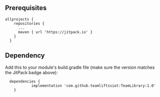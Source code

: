 
## Prerequisites

    allprojects {
        repositories {
          ...
          maven { url 'https://jitpack.io' }
        }
      }
  
## Dependency

Add this to your module's build.gradle file (make sure the version matches the JitPack badge above):


      dependencies {
                implementation 'com.github.teamliftssiot:TeamLibrary:1.0'
        }
